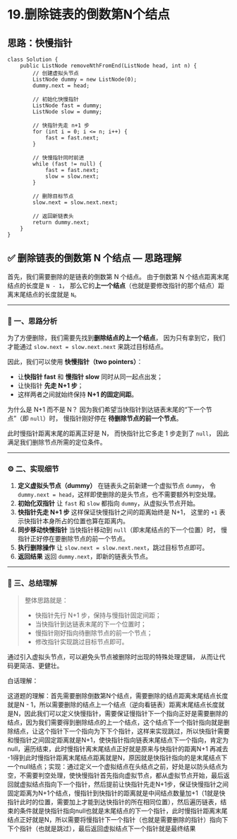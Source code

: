 # 19.删除链表的倒数第N个结点

## 思路：快慢指针

```
class Solution {
    public ListNode removeNthFromEnd(ListNode head, int n) {
        // 创建虚拟头节点
        ListNode dummy = new ListNode(0);
        dummy.next = head;

        // 初始化快慢指针
        ListNode fast = dummy;
        ListNode slow = dummy;

        // 快指针先走 n+1 步
        for (int i = 0; i <= n; i++) {
            fast = fast.next;
        }

        // 快慢指针同时前进
        while (fast != null) {
            fast = fast.next;
            slow = slow.next;
        }

        // 删除目标节点
        slow.next = slow.next.next;

        // 返回新链表头
        return dummy.next;
    }
}

```

## ✅ 删除链表的倒数第 N 个结点 — 思路理解

首先，我们需要删除的是链表的倒数第 N 个结点。
由于倒数第 N 个结点距离末尾结点的长度是 `N - 1`，
那么它的**上一个结点**（也就是要修改指针的那个结点）距离末尾结点的长度就是 `N`。

------

### 🧠 一、思路分析

为了方便删除，我们需要先找到**删除结点的上一个结点**，
因为只有拿到它，我们才能通过 `slow.next = slow.next.next` 来跳过目标结点。

因此，我们可以使用 **快慢指针（two pointers）**：

- 让**快指针 fast** 和 **慢指针 slow** 同时从同一起点出发；
- 让快指针 **先走 N+1 步**；
- 这样两者之间就始终保持 **N+1 的固定间距**。

为什么是 N+1 而不是 N？
因为我们希望当快指针到达链表末尾的“下一个节点”（即 `null`）时，
慢指针刚好停在 **待删除节点的前一个节点**。

此时慢指针距离末尾的距离正好是 N，
而快指针比它多走 1 步走到了 `null`，
因此满足我们删除节点所需的定位条件。

------

### ⚙️ 二、实现细节

1. **定义虚拟头节点（dummy）**
   在链表头之前新建一个虚拟节点 `dummy`，
   令 `dummy.next = head`，这样即使删除的是头节点，也不需要额外判空处理。
2. **初始化双指针**
   让 `fast` 和 `slow` 都指向 `dummy`，从虚拟头节点开始。
3. **快指针先走 N+1 步**
   这样保证快慢指针之间的距离始终是 N+1，
   这里的 `+1` 表示快指针本身所占的位置也算在距离内。
4. **同步移动快慢指针**
   当快指针移动到 `null`（即末尾结点的下一个位置）时，
   慢指针正好停在要删除节点的前一个节点。
5. **执行删除操作**
   让 `slow.next = slow.next.next`，跳过目标节点即可。
6. **返回结果**
   返回 `dummy.next`，即新的链表头节点。

------

### 💬 三、总结理解

> 整体思路就是：
>
> - 快指针先行 N+1 步，保持与慢指针固定间距；
> - 当快指针到达链表末尾的下一个位置时；
> - 慢指针刚好指向待删除节点的前一个节点；
> - 修改指针实现跳过目标节点即可。

通过引入虚拟头节点，可以避免头节点被删除时出现的特殊处理逻辑，
从而让代码更简洁、更健壮。

白话理解：

这道题的理解：首先需要删除倒数第N个结点，需要删除的结点距离末尾结点长度就是N - 1，所以需要删除的结点上一个结点（逆向看链表）距离末尾结点长度就是N，因此我们可以定义快慢指针，需要保证慢指针下一个指向正好是需要删除的结点，因为我们需要得到删除结点的上一个结点，这个结点下一个指针指向就是删除结点，让这个指针下一个指向为下下个指针，这样来实现跳过，所以快指针需要和慢指针之间固定距离就是N+1，使快指针指向链表末尾结点下一个指向，肯定为null，遍历结束，此时慢指针离末尾结点正好就是原来与快指针的距离N+1 再减去 -1得到此时慢指针距离末尾结点距离就是N，原因就是快指针指向的是末尾结点下一个null结点；实现：通过定义一个虚拟结点在头结点之前，好处是以防头结点为空，不需要判空处理，使快慢指针首先指向虚拟节点，都从虚拟节点开始，最后返回就虚拟结点指向下一个指针，然后提前让快指针先走N+1步，保证快慢指针之间固定距离为N+1个结点，慢指针到快指针的距离就是中间结点数量加+1（1就是快指针此时的位置，需要加上才能到达快指针的所在相同位置），然后遍历链表，结束的条件就是快指针指向null也就是末尾结点的下一个指针，此时慢指针距离末尾结点正好就是N，所以需要将慢指针下一个指针（也就是需要删除的指针）指向下下个指针（也就是跳过），最后返回虚拟结点下一个指针就是最终结果
